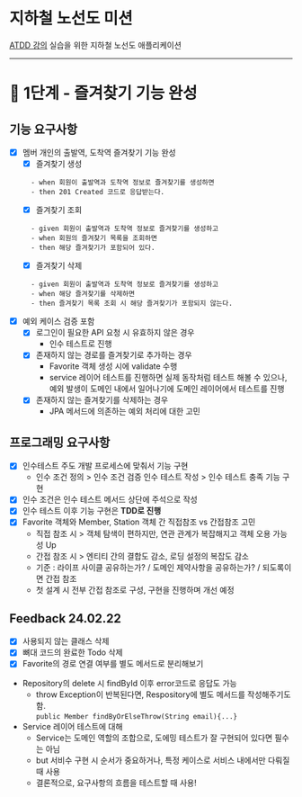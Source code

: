 # 지하철 노선도 미션
[ATDD 강의](https://edu.nextstep.camp/c/R89PYi5H) 실습을 위한 지하철 노선도 애플리케이션

---
# 🚀 1단계 - 즐겨찾기 기능 완성

## 기능 요구사항
- [x] 멤버 개인의 출발역, 도착역 즐겨찾기 기능 완성
  - [x] 즐겨찾기 생성
  ```
    - when 회원이 출발역과 도착역 정보로 즐겨찾기를 생성하면
    - then 201 Created 코드로 응답받는다.
  ```
  - [x] 즐겨찾기 조회
  ```
    - given 회원이 출발역과 도착역 정보로 즐겨찾기를 생성하고
    - when 회원의 즐겨찾기 목록을 조회하면
    - then 해당 즐겨찾기가 포함되어 있다.
  ```
  - [x] 즐겨찾기 삭제
  ```
    - given 회원이 출발역과 도착역 정보로 즐겨찾기를 생성하고
    - when 해당 즐겨찾기를 삭제하면
    - then 즐겨찾기 목록 조회 시 해당 즐겨찾기가 포함되지 않는다.
  ```
- [x] 예외 케이스 검증 포함
  - [x] 로그인이 필요한 API 요청 시 유효하지 않은 경우
    - 인수 테스트로 진행
  - [x] 존재하지 않는 경로를 즐겨찾기로 추가하는 경우
    - Favorite 객체 생성 시에 validate 수행 
    - service 레이어 테스트를 진행하면 실제 동작처럼 테스트 해볼 수 있으나, 예외 발생이 도메인 내에서 일어나기에 도메인 레이어에서 테스트를 진행
  - [x] 존재하지 않는 즐겨찾기를 삭제하는 경우
    - JPA 메서드에 의존하는 예외 처리에 대한 고민

## 프로그래밍 요구사항
- [x] 인수테스트 주도 개발 프로세스에 맞춰서 기능 구현
  - 인수 조건 정의 > 인수 조건 검증 인수 테스트 작성 > 인수 테스트 충족 기능 구현
- [x] 인수 조건은 인수 테스트 메서드 상단에 주석으로 작성
- [x] 인수 테스트 이후 기능 구현은 __TDD로 진행__
- [x] Favorite 객체와 Member, Station 객체 간 직접참조 vs 간접참조 고민
  - 직접 참조 시 > 객체 탐색이 편하지만, 연관 관계가 복잡해지고 객체 오용 가능성 Up
  - 간접 참조 시 > 엔티티 간의 결합도 감소, 로딩 설정의 복잡도 감소
  - 기준 : 라이프 사이클 공유하는가? / 도메인 제약사항을 공유하는가? /  되도록이면 간접 참조
  - 첫 설계 시 전부 간접 참조로 구성, 구현을 진행하며 개선 예정

## Feedback 24.02.22

- [x] 사용되지 않는 클래스 삭제
- [x] 뼈대 코드의 완료한 Todo 삭제
- [x] Favorite의 경로 연결 여부를 별도 메서드로 분리해보기
- Repository의 delete 시 findById 이후 error코드로 응답도 가능
  - throw Exception이 반복된다면, Respository에 별도 메서드를 작성해주기도 함.
  <br>`public Member findByOrElseThrow(String email){...}`
- Service 레이어 테스트에 대해
  - Service는 도메인 역할의 조합으로, 도에밍 테스트가 잘 구현되어 있다면 필수는 아님
  - but 서비수 구현 시 순서가 중요하거나, 특정 케이스로 서비스 내에서만 다뤄질 때 사용
  - 결론적으로, 요구사항의 흐름을 테스트할 때 사용!
